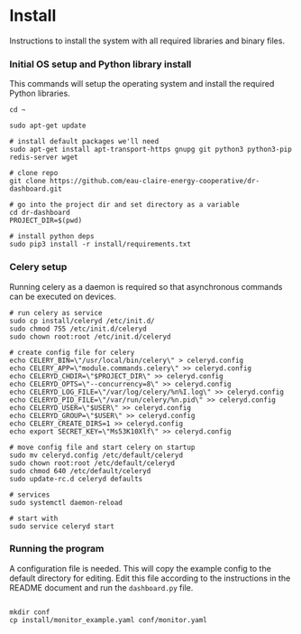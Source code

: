 # Install

Instructions to install the system with all required libraries and binary files.


### Initial OS setup and Python library install

This commands will setup the operating system and install the required Python libraries.

```
cd ~

sudo apt-get update

# install default packages we'll need
sudo apt-get install apt-transport-https gnupg git python3 python3-pip redis-server wget

# clone repo
git clone https://github.com/eau-claire-energy-cooperative/dr-dashboard.git

# go into the project dir and set directory as a variable
cd dr-dashboard
PROJECT_DIR=$(pwd)

# install python deps
sudo pip3 install -r install/requirements.txt
```

### Celery setup

Running celery as a daemon is required so that asynchronous commands can be executed on devices.

```
# run celery as service
sudo cp install/celeryd /etc/init.d/
sudo chmod 755 /etc/init.d/celeryd
sudo chown root:root /etc/init.d/celeryd

# create config file for celery
echo CELERY_BIN=\"/usr/local/bin/celery\" > celeryd.config
echo CELERY_APP=\"module.commands.celery\" >> celeryd.config
echo CELERYD_CHDIR=\"$PROJECT_DIR\" >> celeryd.config
echo CELERYD_OPTS=\"--concurrency=8\" >> celeryd.config
echo CELERYD_LOG_FILE=\"/var/log/celery/%n%I.log\" >> celeryd.config
echo CELERYD_PID_FILE=\"/var/run/celery/%n.pid\" >> celeryd.config
echo CELERYD_USER=\"$USER\" >> celeryd.config
echo CELERYD_GROUP=\"$USER\" >> celeryd.config
echo CELERY_CREATE_DIRS=1 >> celeryd.config
echo export SECRET_KEY=\"Ms53K10Xlf\" >> celeryd.config

# move config file and start celery on startup
sudo mv celeryd.config /etc/default/celeryd
sudo chown root:root /etc/default/celeryd
sudo chmod 640 /etc/default/celeryd
sudo update-rc.d celeryd defaults

# services
sudo systemctl daemon-reload

# start with
sudo service celeryd start

```

### Running the program

A configuration file is needed. This will copy the example config to the default directory for editing. Edit this file according to the instructions in the README document and run the `dashboard.py` file.

```

mkdir conf
cp install/monitor_example.yaml conf/monitor.yaml

```
